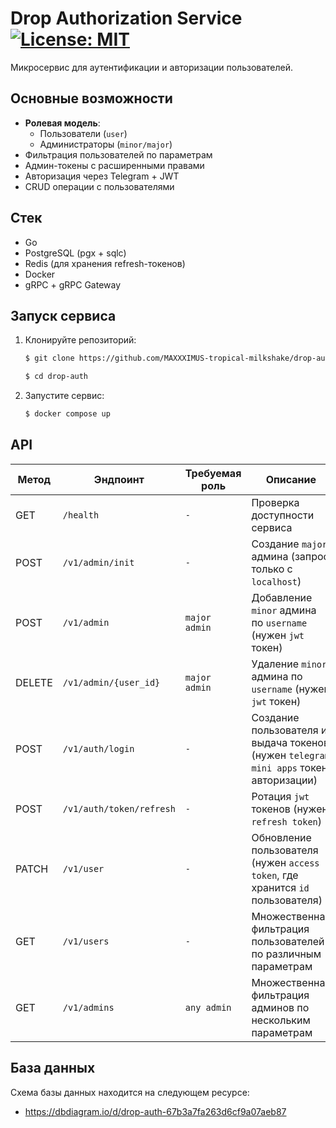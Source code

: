 # Drop Authorization Service [![License: MIT](https://img.shields.io/badge/License-MIT-blue.svg)](https://opensource.org/licenses/MIT)


Микросервис для аутентификации и авторизации пользователей.

## Основные возможности

- **Ролевая модель**:
  - Пользователи (`user`)
  - Администраторы (`minor/major`)
- Фильтрация пользователей по параметрам
- Админ-токены с расширенными правами
- Авторизация через Telegram + JWT
- CRUD операции с пользователями


## Стек

- Go
- PostgreSQL (pgx + sqlc)
- Redis (для хранения refresh-токенов)
- Docker
- gRPC + gRPC Gateway


## Запуск сервиса

1. Клонируйте репозиторий:
   ```bash
   $ git clone https://github.com/MAXXXIMUS-tropical-milkshake/drop-auth.git

   $ cd drop-auth
   ```

2. Запустите сервис:
   ```bash
   $ docker compose up
   ```

## API

| Метод | Эндпоинт                      | Требуемая роль | Описание                  |
|-------|-------------------------------|----------------|---------------------------|
| GET   | `/health`         | `-`        | Проверка доступности сервиса  |
| POST   | `/v1/admin/init`    | `-`        | Создание `major` админа (запрос только с `localhost`)           |
| POST   | `/v1/admin`    | `major admin`   | Добавление `minor` админа по `username` (нужен `jwt` токен)  |
| DELETE | `/v1/admin/{user_id}`    | `major admin`        | Удаление `minor` админа по `username` (нужен `jwt` токен)      |
| POST| `/v1/auth/login`    | `-`   | Создание пользователя и выдача токенов (нужен `telegram mini apps` токен авторизации)     |
| POST| `/v1/auth/token/refresh`    | `-`   | Ротация `jwt` токенов (нужен `refresh token`)     |
| PATCH| `/v1/user`    | `-`   | Обновление пользователя (нужен `access token`, где хранится `id` пользователя)     |
| GET| `/v1/users`    | `-`   | Множественная фильтрация пользователей по различным параметрам     |
| GET| `/v1/admins`    | `any admin`   | Множественная фильтрация админов по нескольким параметрам     |

## База данных

Схема базы данных находится на следующем ресурсе:

- https://dbdiagram.io/d/drop-auth-67b3a7fa263d6cf9a07aeb87